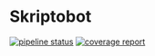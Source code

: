 # Skriptobot
[![pipeline status](https://gitlab.com/LibterCompany/plugin.craftlin.net/badges/master/pipeline.svg)](https://gitlab.com/LibterCompany/plugin.craftlin.net/commits/master)
[![coverage report](https://gitlab.com/LibterCompany/plugin.craftlin.net/badges/master/coverage.svg)](https://gitlab.com/LibterCompany/plugin.craftlin.net/commits/master)